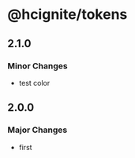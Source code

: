 # @hcignite/tokens

## 2.1.0

### Minor Changes

- test color

## 2.0.0

### Major Changes

- first
